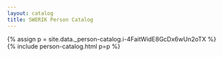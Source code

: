 ```yaml
---
layout: catalog
title: SWERIK Person Catalog
---
```

{% assign p = site.data._person-catalog.i-4FaitWidE8GcDx6wUn2oTX %}
{% include person-catalog.html p=p %}

